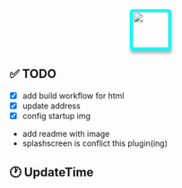 <div style="text-align: center;">
<img src="https://cdn.jsdelivr.net/gh/oeyoews/img/music-notes.png" style="border-radius: 5px; border: 5px solid cyan; box-shadow: 1px 5px 5px #0000004d;width:64px;" />
</div>

## ✅ TODO

* [x] add build workflow for html
* [x] update address
* [x] config startup img
* add readme with image
* splashscreen is conflict this plugin(ing)

## 🕐 UpdateTime
